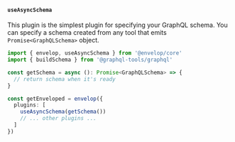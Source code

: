 #### `useAsyncSchema`

This plugin is the simplest plugin for specifying your GraphQL schema. You can specify a schema created from any tool that emits `Promise<GraphQLSchema>` object.

```ts
import { envelop, useAsyncSchema } from '@envelop/core'
import { buildSchema } from '@graphql-tools/graphql'

const getSchema = async (): Promise<GraphQLSchema> => {
  // return schema when it's ready
}

const getEnveloped = envelop({
  plugins: [
    useAsyncSchema(getSchema())
    // ... other plugins ...
  ]
})
```
